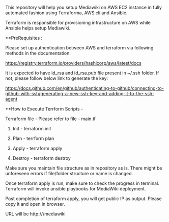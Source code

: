 This repository will help you setup Mediawiki on AWS EC2 instance in fully automated fashion using Terraforma, AWS cli and Ansible.

Terraform is responsible for provisioning infrastructure on AWS while Ansible helps setup Mediawiki.

**PreRequisites :

Please set up authentication between AWS and terraform via following methods in the documentation:

https://registry.terraform.io/providers/hashicorp/aws/latest/docs

It is expected to have id_rsa and id_rsa.pub file present in ~/.ssh folder.
If not, please follow below link to generate the key:

https://docs.github.com/en/github/authenticating-to-github/connecting-to-github-with-ssh/generating-a-new-ssh-key-and-adding-it-to-the-ssh-agent

**How to Execute Terrform Scripts - 

Terraform file -
Please refer to file - main.tf


1. Init -
terraform init

2. Plan -
terrform plan

3. Apply -
terraform apply

4. Destroy -
terraform destroy

Make sure you maintain file structure as in repository as is. There might be unforeseen errors if file/folder structure or name is changed.

Once terraform apply is run, make sure to check the progress in terminal. Terraform will invoke ansible playbooks for MediaWiki deployment.

Post completion of terraform apply, you will get public IP as output. Please copy it and open in browser.

URL will be http://<public-IP>/mediawiki
